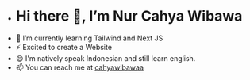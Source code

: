 -  <h1>Hi there 👋, I’m Nur Cahya Wibawa</h1>
-  🔭 I’m currently learning Tailwind and Next JS
-  ⚡ Excited to create a Website
-  😄 I'm natively speak Indonesian and still learn english.
- 📫 You can reach me at <a href="https://www.instagram.com/cahyawibawaa/">cahyawibawaa</a>

<!---
cahyawibawa/cahyawibawa is a ✨ special ✨ repository because its `README.md` (this file) appears on your GitHub profile.
You can click the Preview link to take a look at your changes.
--->
